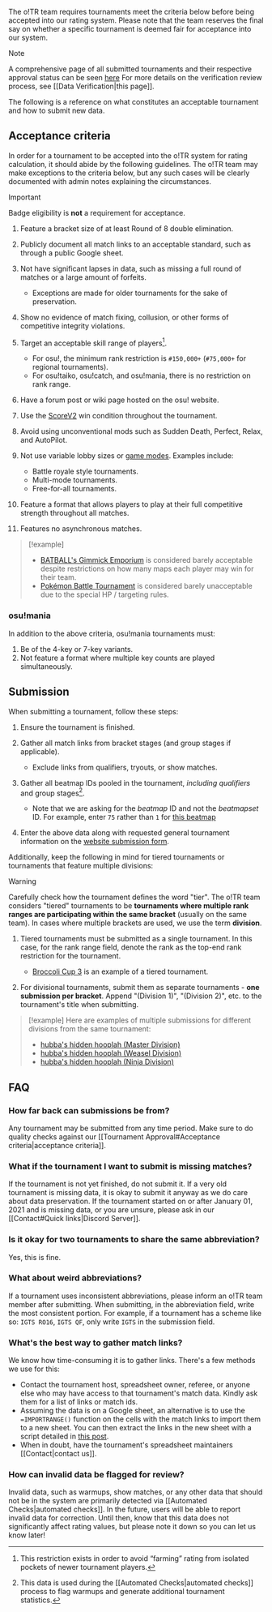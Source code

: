 The o!TR team requires tournaments meet the criteria below before being accepted into our rating system. Please note that the team reserves the final say on whether a specific tournament is deemed fair for acceptance into our system.

> [!note]
> A comprehensive page of all submitted tournaments and their respective approval status can be seen [here](https://otr.stagec.xyz/tournaments)
> For more details on the verification review process, see [[Data Verification|this page]].

The following is a reference on what constitutes an acceptable tournament and how to submit new data.

## Acceptance criteria

In order for a tournament to be accepted into the o!TR system for rating calculation, it should abide by the following guidelines. The o!TR team may make exceptions to the criteria below, but any such cases will be clearly documented with admin notes explaining the circumstances.

> [!important]
> Badge eligibility is **not** a requirement for acceptance.

1. Feature a bracket size of at least Round of 8 double elimination.

1. Publicly document all match links to an acceptable standard, such as through a public Google sheet.

1. Not have significant lapses in data, such as missing a full round of matches or a large amount of forfeits.
    - Exceptions are made for older tournaments for the sake of preservation.

1. Show no evidence of match fixing, collusion, or other forms of competitive integrity violations.

1. Target an acceptable skill range of players[^1].
    - For osu!, the minimum rank restriction is `#150,000+` (`#75,000+` for regional tournaments).
    - For osu!taiko, osu!catch, and osu!mania, there is no restriction on rank range.

1. Have a forum post or wiki page hosted on the osu! website.

1. Use the [ScoreV2](https://osu.ppy.sh/wiki/en/Gameplay/Game_modifier/ScoreV2) win condition throughout the tournament.

1. Avoid using unconventional mods such as Sudden Death, Perfect, Relax, and AutoPilot.

1. Not use variable lobby sizes or [game modes](https://osu.ppy.sh/wiki/en/Game_mode). Examples include:
    - Battle royale style tournaments.
    - Multi-mode tournaments.
    - Free-for-all tournaments.

1. Feature a format that allows players to play at their full competitive strength throughout all matches.

1. Features no asynchronous matches.

> [!example]
>
> - [BATBALL's Gimmick Emporium](https://osu.ppy.sh/community/forums/topics/1767170?n=1) is considered barely acceptable despite restrictions on how many maps each player may win for their team.
> - [Pokémon Battle Tournament](https://osu.ppy.sh/community/forums/topics/1790791?n=1) is considered barely unacceptable due to the special HP / targeting rules.

### osu!mania

In addition to the above criteria, osu!mania tournaments must:

1. Be of the 4-key or 7-key variants.
2. Not feature a format where multiple key counts are played simultaneously.

## Submission

When submitting a tournament, follow these steps:

1. Ensure the tournament is finished.
2. Gather all match links from bracket stages (and group stages if applicable).
    - Exclude links from qualifiers, tryouts, or show matches.

3. Gather all beatmap IDs pooled in the tournament, _including qualifiers_ and group stages[^2].
    - Note that we are asking for the _beatmap_ ID and not the _beatmapset_ ID. For example, enter `75` rather than `1` for [this beatmap](https://osu.ppy.sh/beatmapsets/1#osu/75)

4. Enter the above data along with requested general tournament information on the [website submission form](https://otr.stagec.xyz/submit).

Additionally, keep the following in mind for tiered tournaments or tournaments that feature multiple divisions:

> [!warning]
> Carefully check how the tournament defines the word "tier". The o!TR team considers "tiered" tournaments to be **tournaments where multiple rank ranges are participating within the same bracket** (usually on the same team). In cases where multiple brackets are used, we use the term **division**.

1. Tiered tournaments must be submitted as a single tournament. In this case, for the rank range field, denote the rank as the top-end rank restriction for the tournament.
    - [Broccoli Cup 3](https://otr.stagec.xyz/tournaments/525) is an example of a tiered tournament.

1. For divisional tournaments, submit them as separate tournaments - **one submission per bracket**. Append "(Division 1)", "(Division 2)", etc. to the tournament's title when submitting.

> [!example]
> Here are examples of multiple submissions for different divisions from the same tournament:
>
> - [hubba's hidden hooplah (Master Division)](https://otr.stagec.xyz/tournaments/2349)
> - [hubba's hidden hooplah (Weasel Division)](https://otr.stagec.xyz/tournaments/2350)
> - [hubba's hidden hooplah (Ninja Division)](https://otr.stagec.xyz/tournaments/2351)

## FAQ

### How far back can submissions be from?

Any tournament may be submitted from any time period. Make sure to do quality checks against our [[Tournament Approval#Acceptance criteria|acceptance criteria]].

### What if the tournament I want to submit is missing matches?

If the tournament is not yet finished, do not submit it. If a very old tournament is missing data, it is okay to submit it anyway as we do care about data preservation. If the tournament started on or after January 01, 2021 and is missing data, or you are unsure, please ask in our [[Contact#Quick links|Discord Server]].

### Is it okay for two tournaments to share the same abbreviation?

Yes, this is fine.

### What about weird abbreviations?

If a tournament uses inconsistent abbreviations, please inform an o!TR team member after submitting. When submitting, in the abbreviation field, write the most consistent portion. For example, if a tournament has a scheme like so: `IGTS RO16`, `IGTS QF`, only write `IGTS` in the submission field.

### What's the best way to gather match links?

We know how time-consuming it is to gather links. There's a few methods we use for this:

- Contact the tournament host, spreadsheet owner, referee, or anyone else who may have access to that tournament's match data. Kindly ask them for a list of links or match ids.
- Assuming the data is on a Google sheet, an alternative is to use the `=IMPORTRANGE()` function on the cells with the match links to import them to a new sheet. You can then extract the links in the new sheet with a script detailed in [this post](https://stackoverflow.com/a/67206954).
- When in doubt, have the tournament's spreadsheet maintainers [[Contact|contact us]].

### How can invalid data be flagged for review?

Invalid data, such as warmups, show matches, or any other data that should not be in the system are primarily detected via [[Automated Checks|automated checks]]. In the future, users will be able to report invalid data for correction. Until then, know that this data does not significantly affect rating values, but please note it down so you can let us know later!

[^1]: This restriction exists in order to avoid “farming” rating from isolated pockets of newer tournament players.
[^2]: This data is used during the [[Automated Checks|automated checks]] process to flag warmups and generate additional tournament statistics.
